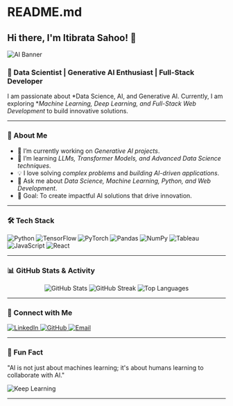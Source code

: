 # README.md
## Hi there, I'm Itibrata Sahoo! 👋

![AI Banner](https://media.giphy.com/media/3o7abldj0b3rxrZUxW/giphy.gif)

### 🚀 Data Scientist | Generative AI Enthusiast | Full-Stack Developer

I am passionate about *Data Science, AI, and Generative AI. Currently, I am exploring **Machine Learning, Deep Learning, and Full-Stack Web Development* to build innovative solutions. 

---

### 🌟 About Me
- 🔭 I’m currently working on *Generative AI projects*.
- 🌱 I’m learning *LLMs, Transformer Models, and Advanced Data Science techniques*.
- 💡 I love solving *complex problems* and *building AI-driven applications*.
- 💬 Ask me about *Data Science, Machine Learning, Python, and Web Development*.
- 🎯 Goal: To create impactful AI solutions that drive innovation.

---

### 🛠 Tech Stack

![Python](https://img.shields.io/badge/Python-3776AB?style=for-the-badge&logo=python&logoColor=white)
![TensorFlow](https://img.shields.io/badge/TensorFlow-FF6F00?style=for-the-badge&logo=tensorflow&logoColor=white)
![PyTorch](https://img.shields.io/badge/PyTorch-EE4C2C?style=for-the-badge&logo=pytorch&logoColor=white)
![Pandas](https://img.shields.io/badge/Pandas-150458?style=for-the-badge&logo=pandas&logoColor=white)
![NumPy](https://img.shields.io/badge/NumPy-013243?style=for-the-badge&logo=numpy&logoColor=white)
![Tableau](https://img.shields.io/badge/Tableau-E97627?style=for-the-badge&logo=tableau&logoColor=white)
![JavaScript](https://img.shields.io/badge/JavaScript-F7DF1E?style=for-the-badge&logo=javascript&logoColor=black)
![React](https://img.shields.io/badge/React-61DAFB?style=for-the-badge&logo=react&logoColor=black)

---

### 📊 GitHub Stats & Activity
<p align="center">
  <img src="https://github-readme-stats.vercel.app/api?username=ItibrataSahoo&show_icons=true&theme=radical" alt="GitHub Stats">
  <img src="https://github-readme-streak-stats.herokuapp.com/?user=ItibrataSahoo&theme=radical" alt="GitHub Streak">
  <img src="https://github-readme-stats.vercel.app/api/top-langs/?username=ItibrataSahoo&layout=compact&theme=radical" alt="Top Languages">
</p>

---

### 📣 Connect with Me
<p align="left">
  <a href="https://www.linkedin.com/in/itibratasahoo" target="_blank">
    <img src="https://img.shields.io/badge/LinkedIn-0077B5?style=for-the-badge&logo=linkedin&logoColor=white" alt="LinkedIn">
  </a>
  <a href="https://github.com/ItibrataSahoo" target="_blank">
    <img src="https://img.shields.io/badge/GitHub-181717?style=for-the-badge&logo=github&logoColor=white" alt="GitHub">
  </a>
  <a href="mailto:itibratasahoo@example.com" target="_blank">
    <img src="https://img.shields.io/badge/Email-D14836?style=for-the-badge&logo=gmail&logoColor=white" alt="Email">
  </a>
</p>

---

### 🎯 Fun Fact
"AI is not just about machines learning; it's about humans learning to collaborate with AI."

![Keep Learning](https://media.giphy.com/media/l0Hlyu5O4J4pHTy0k/giphy.gif)

---
